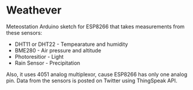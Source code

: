 # Weathever
Meteostation Arduino sketch for ESP8266 that takes measurements from these sensors:

* DHT11 or DHT22 - Tempearature and humidity
* BME280         - Air pressure and altitude
* Photoresitior  - Light
* Rain Sensor    - Precipitation

Also, it uses 4051 analog multiplexor, cause ESP8266 has only one analog pin.
Data from the sensors is posted on Twitter using ThingSpeak API.

